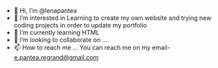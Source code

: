 - 👋 Hi, I’m @lenapantea
- 👀 I’m interested in Learning to create my own website and trying new coding projects in order to update my portfolio
- 🌱 I’m currently learning HTML
- 💞️ I’m looking to collaborate on ...
- 📫 How to reach me ... You can reach me on my email- e.pantea.regrand@gmail.com

<!---
lenapantea/lenapantea is a ✨ special ✨ repository because its `README.md` (this file) appears on your GitHub profile.
You can click the Preview link to take a look at your changes.
--->
